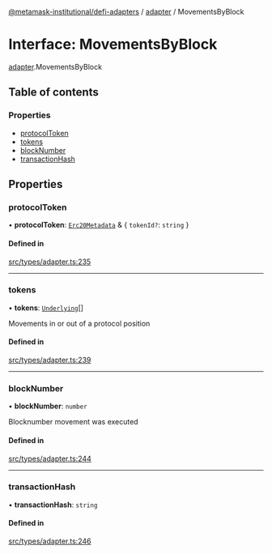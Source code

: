 [@metamask-institutional/defi-adapters](../README.md) / [adapter](../modules/adapter.md) / MovementsByBlock

# Interface: MovementsByBlock

[adapter](../modules/adapter.md).MovementsByBlock

## Table of contents

### Properties

- [protocolToken](adapter.MovementsByBlock.md#protocoltoken)
- [tokens](adapter.MovementsByBlock.md#tokens)
- [blockNumber](adapter.MovementsByBlock.md#blocknumber)
- [transactionHash](adapter.MovementsByBlock.md#transactionhash)

## Properties

### protocolToken

• **protocolToken**: [`Erc20Metadata`](../modules/erc20Metadata.md#erc20metadata) & { `tokenId?`: `string`  }

#### Defined in

[src/types/adapter.ts:235](https://github.com/consensys-vertical-apps/mmi-defi-adapters/blob/main/src/types/adapter.ts#L235)

___

### tokens

• **tokens**: [`Underlying`](adapter.Underlying.md)[]

Movements in or out of a protocol position

#### Defined in

[src/types/adapter.ts:239](https://github.com/consensys-vertical-apps/mmi-defi-adapters/blob/main/src/types/adapter.ts#L239)

___

### blockNumber

• **blockNumber**: `number`

Blocknumber movement was executed

#### Defined in

[src/types/adapter.ts:244](https://github.com/consensys-vertical-apps/mmi-defi-adapters/blob/main/src/types/adapter.ts#L244)

___

### transactionHash

• **transactionHash**: `string`

#### Defined in

[src/types/adapter.ts:246](https://github.com/consensys-vertical-apps/mmi-defi-adapters/blob/main/src/types/adapter.ts#L246)
